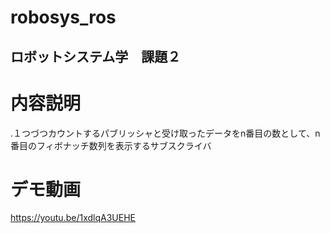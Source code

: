 # robosys_ros
## ロボットシステム学　課題２
# 内容説明
.１つづつカウントするパブリッシャと受け取ったデータをn番目の数として、n番目のフィボナッチ数列を表示するサブスクライバ
# デモ動画
https://youtu.be/1xdlqA3UEHE
